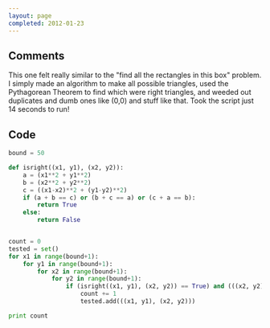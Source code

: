 ```yaml
---
layout: page
completed: 2012-01-23
---
```


## Comments

This one felt really similar to the "find all the rectangles in this box"
problem.  I simply made an algorithm to make all possible triangles, used the
Pythagorean Theorem to find which were right triangles, and weeded out
duplicates and dumb ones like (0,0) and stuff like that. Took the script just
14 seconds to run!

## Code

```python
bound = 50

def isright((x1, y1), (x2, y2)):
	a = (x1**2 + y1**2)
	b = (x2**2 + y2**2)
	c = ((x1-x2)**2 + (y1-y2)**2)
	if (a + b == c) or (b + c == a) or (c + a == b):
		return True
	else:
		return False


count = 0
tested = set()
for x1 in range(bound+1):
	for y1 in range(bound+1):
		for x2 in range(bound+1):
			for y2 in range(bound+1):
				if (isright((x1, y1), (x2, y2)) == True) and (((x2, y2), (x1, y1)) not in tested) and ((x1, y1) != (0,0)) and ((x2, y2) != (0,0)) and ((x1, y1) != (x2, y2)):
					count += 1
					tested.add(((x1, y1), (x2, y2)))

print count
```
